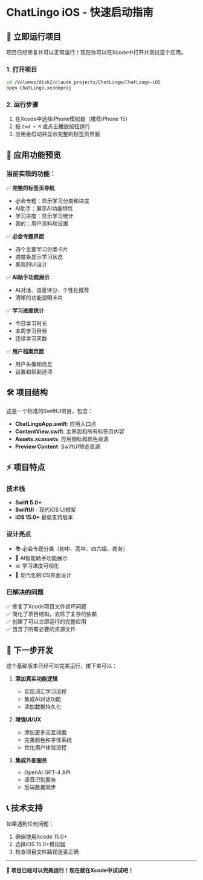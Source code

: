# ChatLingo iOS - 快速启动指南

## 🚀 立即运行项目

项目已经修复并可以正常运行！现在你可以在Xcode中打开并测试这个应用。

### 1. 打开项目
```bash
cd /Volumes/disk2/claude_projects/ChatLingo/ChatLingo-iOS
open ChatLingo.xcodeproj
```

### 2. 运行步骤
1. 在Xcode中选择iPhone模拟器（推荐iPhone 15）
2. 按 `Cmd + R` 或点击播放按钮运行
3. 应用会启动并显示完整的标签页界面

## 📱 应用功能预览

### 当前实现的功能：
✅ **完整的标签页导航**
- 必会专题：显示学习分类和进度
- AI助手：展示AI功能特性  
- 学习进度：显示学习统计
- 我的：用户资料和设置

✅ **必会专题界面**
- 四个主要学习分类卡片
- 进度条显示学习状态
- 美观的UI设计

✅ **AI助手功能展示**
- AI对话、语音评分、个性化推荐
- 清晰的功能说明卡片

✅ **学习进度统计**
- 今日学习时长
- 本周学习目标
- 连续学习天数

✅ **用户档案页面**
- 用户头像和信息
- 设置和帮助选项

## 🛠️ 项目结构

这是一个标准的SwiftUI项目，包含：
- **ChatLingoApp.swift**: 应用入口点
- **ContentView.swift**: 主界面和所有标签页内容
- **Assets.xcassets**: 应用图标和颜色资源
- **Preview Content**: SwiftUI预览资源

## ⚡ 项目特点

### 技术栈
- **Swift 5.0+** 
- **SwiftUI** - 现代iOS UI框架
- **iOS 15.0+** 最低支持版本

### 设计亮点
- 📚 必会专题分类（初中、高中、四六级、商务）
- 🤖 AI智能助手功能展示
- 📊 学习进度可视化
- 🎨 现代化的iOS界面设计

### 已解决的问题
✅ 修复了Xcode项目文件损坏问题  
✅ 简化了项目结构，去除了复杂的依赖  
✅ 创建了可以立即运行的完整应用  
✅ 包含了所有必要的资源文件  

## 🔄 下一步开发

这个基础版本已经可以完美运行，接下来可以：

1. **添加真实功能逻辑**
   - 实现词汇学习流程
   - 集成AI对话功能
   - 添加数据持久化

2. **增强UI/UX**  
   - 添加更多交互动画
   - 完善颜色和字体系统
   - 优化用户体验流程

3. **集成外部服务**
   - OpenAI GPT-4 API
   - 语音识别服务
   - 后端数据同步

## 📞 技术支持

如果遇到任何问题：
1. 确保使用Xcode 15.0+
2. 选择iOS 15.0+模拟器
3. 检查项目文件路径是否正确

---

**🎉 项目已经可以完美运行！现在就在Xcode中试试吧！**